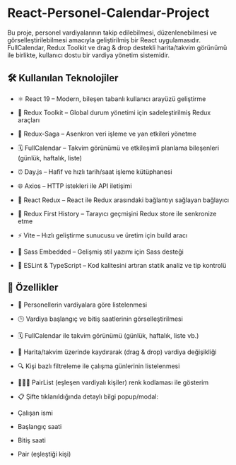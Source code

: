 <h1>React-Personel-Calendar-Project</h1>

Bu proje, personel vardiyalarının takip edilebilmesi, düzenlenebilmesi ve görselleştirilebilmesi amacıyla geliştirilmiş bir React uygulamasıdır. FullCalendar, Redux Toolkit ve drag & drop destekli harita/takvim görünümü ile birlikte, kullanıcı dostu bir vardiya yönetim sistemidir.

<h2>🛠️ Kullanılan Teknolojiler</h2>

- ⚛️ React 19 – Modern, bileşen tabanlı kullanıcı arayüzü geliştirme

- 🧠 Redux Toolkit – Global durum yönetimi için sadeleştirilmiş Redux araçları

- 🚦 Redux-Saga – Asenkron veri işleme ve yan etkileri yönetme

- 🗓️ FullCalendar – Takvim görünümü ve etkileşimli planlama bileşenleri (günlük, haftalık, liste)

- ⏰ Day.js – Hafif ve hızlı tarih/saat işleme kütüphanesi

- 🌐 Axios – HTTP istekleri ile API iletişimi

- 🧭 React Redux – React ile Redux arasındaki bağlantıyı sağlayan bağlayıcı

- 🧾 Redux First History – Tarayıcı geçmişini Redux store ile senkronize etme

- ⚡ Vite – Hızlı geliştirme sunucusu ve üretim için build aracı

- 🎨 Sass Embedded – Gelişmiş stil yazımı için Sass desteği

- 🧹 ESLint & TypeScript – Kod kalitesini artıran statik analiz ve tip kontrolü

<h2>📌 Özellikler</h2>

- 👥 Personellerin vardiyalara göre listelenmesi

- 🕒 Vardiya başlangıç ve bitiş saatlerinin görselleştirilmesi

- 🗓️ FullCalendar ile takvim görünümü (günlük, haftalık, liste vb.)

- 📍 Harita/takvim üzerinde kaydırarak (drag & drop) vardiya değişikliği

- 🔍 Kişi bazlı filtreleme ile çalışma günlerinin listelenmesi

- 🧑‍🤝‍🧑 PairList (eşleşen vardiyalı kişiler) renk kodlaması ile gösterim

- 📋 Şifte tıklanıldığında detaylı bilgi popup/modal:

- Çalışan ismi

- Başlangıç saati

- Bitiş saati

- Pair (eşleştiği kişi)
